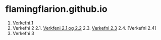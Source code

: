 # flamingflarion.github.io
1. [Verkefni 1](#)
2. Verkefni 2
  2.1. [Verkfeni 2.1 og 2.2](Verk2/verk-21/)
  2.3. [Verkefni 2.3](verkefni_2/verk-23/)
  2.4. [Verkefni 2.4]
 3. Verkefni 3 
